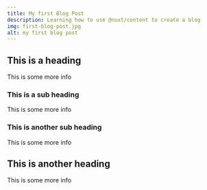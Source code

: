 ```yaml
---
title: My first Blog Post
description: Learning how to use @nuxt/content to create a blog
img: first-blog-post.jpg
alt: my first blog post
---
```

## This is a heading

This is some more info

### This is a sub heading

This is some more info

### This is another sub heading

This is some more info

## This is another heading

This is some more info

<info-box>
  <template #info-box>
    This is a vue component inside markdown using slots
  </template>
</info-box>
